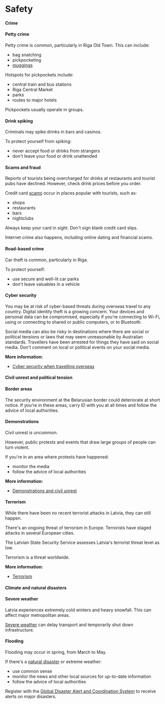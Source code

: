 # Safety

#### Crime

#### Petty crime

Petty crime is common, particularly in Riga Old Town. This can include:

* bag snatching
* pickpocketing
* [muggings](/node/344)

Hotspots for pickpockets include:

* central train and bus stations
* Riga Central Market
* parks
* routes to major hotels

Pickpockets usually operate in groups.

#### Drink spiking

Criminals may spike drinks in bars and casinos.

To protect yourself from spiking:

* never accept food or drinks from strangers
* don't leave your food or drink unattended

#### Scams and fraud

Reports of tourists being overcharged for drinks at restaurants and tourist pubs have declined. However, check drink prices before you order.

Credit card [scams](/node/363) occur in places popular with tourists, such as:

* shops
* restaurants
* bars
* nightclubs

Always keep your card in sight. Don't sign blank credit card slips.

Internet crime also happens, including online dating and financial scams.

#### Road-based crime

Car theft is common, particularly in Riga.

To protect yourself:

* use secure and well-lit car parks
* don't leave valuables in a vehicle

#### Cyber security

You may be at risk of cyber-based threats during overseas travel to any country. Digital identity theft is a growing concern. Your devices and personal data can be compromised, especially if you're connecting to Wi-Fi, using or connecting to shared or public computers, or to Bluetooth.

Social media can also be risky in destinations where there are social or political tensions or laws that may seem unreasonable by Australian standards. Travellers have been arrested for things they have said on social media. Don't comment on local or political events on your social media.

**More information:**

* [Cyber security when travelling overseas](/before-you-go/staying-safe/cyber-security "Cyber security when travelling overseas")

#### Civil unrest and political tension

#### Border areas

The security environment at the Belarusian border could deteriorate at short notice. If you're in these areas, carry ID with you at all times and follow the advice of local authorities.

#### Demonstrations

Civil unrest is uncommon.

However, public protests and events that draw large groups of people can turn violent.

If you're in an area where protests have happened:

* monitor the media
* follow the advice of local authorities

**More information:**

* [Demonstrations and civil unrest](/before-you-go/safety/protests-civil-unrest "Protests and civil unrest")

#### Terrorism

While there have been no recent terrorist attacks in Latvia, they can still happen.

There's an ongoing threat of terrorism in Europe. Terrorists have staged attacks in several European cities.

The Latvian State Security Service assesses Latvia's terrorist threat level as low.

Terrorism is a threat worldwide.

**More information:**

* [Terrorism](/before-you-go/safety/terrorism "Terrorism")

#### Climate and natural disasters

#### Severe weather

Latvia experiences extremely cold winters and heavy snowfall. This can affect major metropolitan areas.

[Severe weather](/while-youre-away/crisis-or-emergency/severe-weather-incident "There's a severe weather incident") can delay transport and temporarily shut down infrastructure.

#### Flooding

Flooding may occur in spring, from March to May.

If there's a [natural disaster](/before-you-go/safety/natural-disasters "Staying safe when there's a natural disaster") or extreme weather:

* use common sense
* monitor the news and other local sources for up-to-date information
* follow the advice of local authorities

Register with the [Global Disaster Alert and Coordination System](http://www.gdacs.org/) to receive alerts on major disasters.